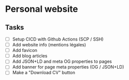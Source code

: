 # Personal website

## Tasks

- [ ] Setup CICD with Github Actions (SCP / SSH)
- [ ] Add website info (mentions légales)
- [ ] Add favicon
- [ ] Add blog articles
- [ ] Add JSON+LD and meta OG properties to pages
- [ ] Add banner for page meta properties (OG / JSON+LD)
- [ ] Make a "Download CV" button
